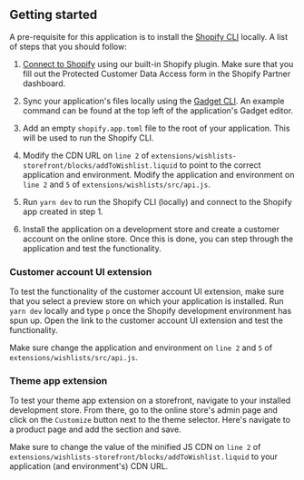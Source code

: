 ## Getting started

A pre-requisite for this application is to install the [Shopify CLI](https://shopify.dev/docs/api/shopify-cli#installation) locally. A list of steps that you should follow:

1. [Connect to Shopify](https://docs.gadget.dev/guides/tutorials/connecting-to-shopify#connecting-to-shopify) using our built-in Shopify plugin. Make sure that you fill out the Protected Customer Data Access form in the Shopify Partner dashboard.

2. Sync your application's files locally using the [Gadget CLI](https://docs.gadget.dev/guides/development-tools/cli). An example command can be found at the top left of the application's Gadget editor.

3. Add an empty `shopify.app.toml` file to the root of your application. This will be used to run the Shopify CLI.

4. Modify the CDN URL on `line 2` of `extensions/wishlists-storefront/blocks/addToWishlist.liquid` to point to the correct application and environment. Modify the application and environment on `line 2` and `5` of `extensions/wishlists/src/api.js`.

5. Run `yarn dev` to run the Shopify CLI (locally) and connect to the Shopify app created in step 1.

6. Install the application on a development store and create a customer account on the online store. Once this is done, you can step through the application and test the functionality.

### Customer account UI extension

To test the functionality of the customer account UI extension, make sure that you select a preview store on which your application is installed. Run `yarn dev` locally and type `p` once the Shopify development environment has spun up. Open the link to the customer account UI extension and test the functionality.

Make sure change the application and environment on `line 2` and `5` of `extensions/wishlists/src/api.js`.

### Theme app extension

To test your theme app extension on a storefront, navigate to your installed development store. From there, go to the online store's admin page and click on the `Customize` button next to the theme selector. Here's navigate to a product page and add the section and save.

Make sure to change the value of the minified JS CDN on `line 2` of `extensions/wishlists-storefront/blocks/addToWishlist.liquid` to your application (and environment's) CDN URL.
